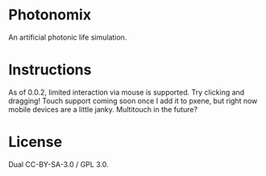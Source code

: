 Photonomix
==========
An artificial photonic life simulation.

Instructions
============
As of 0.0.2, limited interaction via mouse is supported. Try clicking and 
dragging! Touch support coming soon once I add it to pxene, but right now
mobile devices are a little janky. Multitouch in the future?

License
=======
Dual CC-BY-SA-3.0 / GPL 3.0.
